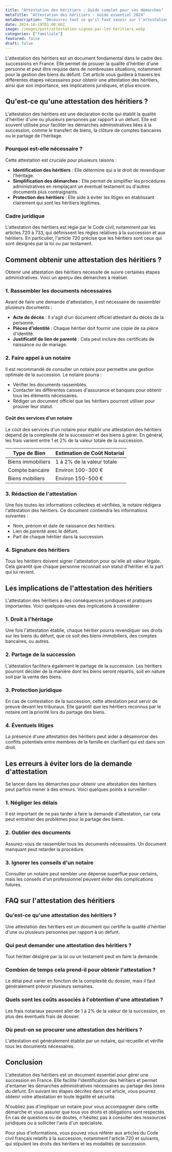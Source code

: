 ```yaml
---
title: "Attestation des héritiers : Guide complet pour vos démarches"
metaTitle: "Attestation des héritiers : Guide essentiel 2024"
metaDescription: "Découvrez tout ce qu'il faut savoir sur l'attestation des héritiers, ses formalités et son importance dans la succession."
date: 2024-10-19T01:00:00Z
image: /images/post/attestation-signee-par-les-heritiers.webp
categories: ["familiale"]
featured: false
draft: false
---
```


L'attestation des héritiers est un document fondamental dans le cadre des successions en France. Elle permet de prouver la qualité d'héritier d'une personne et peut être requise dans de nombreuses situations, notamment pour la gestion des biens du défunt. Cet article vous guidera à travers les différentes étapes nécessaires pour obtenir une attestation des héritiers, ainsi que son importance, ses implications juridiques, et plus encore.

## Qu'est-ce qu'une attestation des héritiers ?

L'attestation des héritiers est une déclaration écrite qui établit la qualité d'héritier d'une ou plusieurs personnes par rapport à un défunt. Elle est souvent utilisée pour faciliter les démarches administratives liées à la succession, comme le transfert de biens, la clôture de comptes bancaires ou le partage de l'héritage.

### Pourquoi est-elle nécessaire ?

Cette attestation est cruciale pour plusieurs raisons :

- **Identification des héritiers** : Elle détermine qui a le droit de revendiquer l'héritage.
- **Simplification des démarches** : Elle permet de simplifier les procédures administratives en remplaçant un éventuel testament ou d'autres documents plus contraignants.
- **Protection des héritiers** : Elle aide à éviter les litiges en établissant clairement qui sont les héritiers légitimes.

### Cadre juridique

L'attestation des héritiers est régie par le Code civil, notamment par les articles 720 à 733, qui définissent les règles relatives à la succession et aux héritiers. En particulier, l'article 720 précise que les héritiers sont ceux qui sont désignés par la loi ou par testament.

## Comment obtenir une attestation des héritiers ?

Obtenir une attestation des héritiers nécessite de suivre certaines étapes administratives. Voici un aperçu des démarches à réaliser.

### 1. Rassembler les documents nécessaires

Avant de faire une demande d'attestation, il est nécessaire de rassembler plusieurs documents :

- **Acte de décès** : Il s'agit d'un document officiel attestant du décès de la personne.
- **Pièces d'identité** : Chaque héritier doit fournir une copie de sa pièce d'identité.
- **Justificatif de lien de parenté** : Cela peut inclure des certificats de naissance ou de mariage.

### 2. Faire appel à un notaire

Il est recommandé de consulter un notaire pour permettre une gestion optimale de la succession. Le notaire pourra :

- Vérifier les documents rassemblés.
- Contacter les différentes caisses d'assurance et banques pour obtenir tous les éléments nécessaires.
- Rédiger un document officiel que les héritiers pourront utiliser pour prouver leur statut.

#### Coût des services d'un notaire

Le coût des services d'un notaire pour établir une attestation des héritiers dépend de la complexité de la succession et des biens à gérer. En général, les frais varient entre 1 et 2% de la valeur totale de la succession.

| Type de Bien        | Estimation de Coût Notarial  |
|---------------------|------------------------------|
| Biens immobiliers    | 1 à 2% de la valeur totale   |
| Compte bancaire      | Environ 100-300 €            |
| Biens mobiliers      | Environ 150-500 €            |

### 3. Rédaction de l'attestation

Une fois toutes les informations collectées et vérifiées, le notaire rédigera l'attestation des héritiers. Ce document contiendra les informations suivantes :

- Nom, prénom et date de naissance des héritiers.
- Lien de parenté avec le défunt.
- Part de chaque héritier dans la succession.

### 4. Signature des héritiers

Tous les héritiers doivent signer l'attestation pour qu'elle ait valeur légale. Cela garantit que chaque personne reconnait son statut d'héritier et la part qui lui revient.

## Les implications de l'attestation des héritiers

L'attestation des héritiers a des conséquences juridiques et pratiques importantes. Voici quelques-unes des implications à considérer :

### 1. Droit à l'héritage

Une fois l'attestation établie, chaque héritier pourra revendiquer ses droits sur les biens du défunt, que ce soit des biens immobiliers, des comptes bancaires, ou autres.

### 2. Partage de la succession

L'attestation facilitera également le partage de la succession. Les héritiers pourront décider de la manière dont les biens seront répartis, soit en nature soit par la vente des biens.

### 3. Protection juridique

En cas de contestation de la succession, cette attestation peut servir de preuve devant les tribunaux. Elle garantit que les héritiers reconnus par le notaire ont la priorité lors du partage des biens.

### 4. Éventuels litiges

La présence d'une attestation des héritiers peut aider à désamorcer des conflits potentiels entre membres de la famille en clarifiant qui est dans son droit.

## Les erreurs à éviter lors de la demande d'attestation

Se lancer dans les démarches pour obtenir une attestation des héritiers peut parfois mener à des erreurs. Voici quelques points à surveiller :

### 1. Négliger les délais

Il est important de ne pas tarder à faire la demande d'attestation, car cela peut entraîner des problèmes pour le partage des biens.

### 2. Oublier des documents

Assurez-vous de rassembler tous les documents nécessaires. Un document manquant peut retarder la procédure.

### 3. Ignorer les conseils d'un notaire

Consulter un notaire peut sembler une dépense superflue pour certains, mais les conseils d'un professionnel peuvent éviter des complications futures.

## FAQ sur l'attestation des héritiers

### Qu'est-ce qu'une attestation des héritiers ?

Une attestation des héritiers est un document qui certifie la qualité d'héritier d'une ou plusieurs personnes par rapport à un défunt.

### Qui peut demander une attestation des héritiers ?

Tout héritier désigné par la loi ou un testament peut en faire la demande.

### Combien de temps cela prend-il pour obtenir l'attestation ?

Le délai peut varier en fonction de la complexité du dossier, mais il faut généralement prévoir plusieurs semaines.

### Quels sont les coûts associés à l'obtention d'une attestation ?

Les frais notariaux peuvent aller de 1 à 2% de la valeur de la succession, en plus des éventuels frais de dossier.

### Où peut-on se procurer une attestation des héritiers ?

L'attestation est généralement établie par un notaire, qui recueille et vérifie tous les documents nécessaires.

## Conclusion

L'attestation des héritiers est un document essentiel pour gérer une succession en France. Elle facilite l'identification des héritiers et permet d'entamer les démarches administratives nécessaires au partage des biens du défunt. En suivant les étapes décrites dans cet article, vous pourrez obtenir votre attestation en toute légalité et sécurité.

N'oubliez pas d'impliquer un notaire pour vous accompagner dans cette démarche et vous assurer que tous vos droits et obligations sont respectés. En cas de questions ou de doutes, n'hésitez pas à consulter des ressources juridiques ou à solliciter l'avis d'un spécialiste.

Pour plus d'informations, vous pouvez vous référer aux articles du Code civil français relatifs à la succession, notamment l'article 720 et suivants, qui stipulent les droits des héritiers et les modalités de succession.